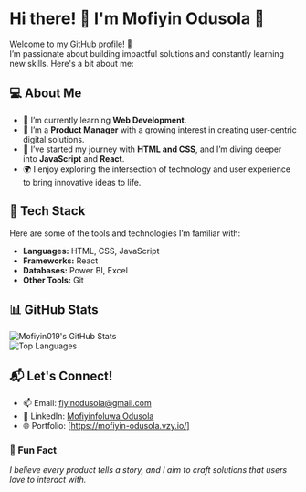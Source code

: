 # Hi there! 👋 I'm Mofiyin Odusola 🌟

Welcome to my GitHub profile! 🚀  
I’m passionate about building impactful solutions and constantly learning new skills. Here's a bit about me:


## 💻 About Me

- 🌱 I’m currently learning **Web Development**.  
- 💼 I’m a **Product Manager** with a growing interest in creating user-centric digital solutions.  
- 🧩 I’ve started my journey with **HTML and CSS**, and I’m diving deeper into **JavaScript** and **React**.  
- 🌍 I enjoy exploring the intersection of technology and user experience to bring innovative ideas to life.


## 🔧 Tech Stack

Here are some of the tools and technologies I’m familiar with:

- **Languages:** HTML, CSS, JavaScript  
- **Frameworks:** React  
- **Databases:** Power BI, Excel  
- **Other Tools:** Git  


## 📊 GitHub Stats

![Mofiyin019's GitHub Stats](https://github-readme-stats.vercel.app/api?username=Mofiyin019&show_icons=true&theme=radical)  
![Top Languages](https://github-readme-stats.vercel.app/api/top-langs/?username=Mofiyin019&layout=compact&theme=radical)
## 📬 Let's Connect!

- 📫 Email: [fiyinodusola@gmail.com](mailto:fiyinodusola@gmail.com) 
- 💼 LinkedIn: [Mofiyinfoluwa Odusola](https://www.linkedin.com/in/fiyin-odusola/)  
- 🌐 Portfolio: [https://mofiyin-odusola.vzy.io/]

### 🌟 Fun Fact

*I believe every product tells a story, and I aim to craft solutions that users love to interact with.*

